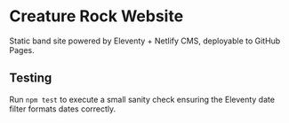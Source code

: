 # Creature Rock Website
Static band site powered by Eleventy + Netlify CMS, deployable to GitHub Pages.

## Testing

Run `npm test` to execute a small sanity check ensuring the Eleventy date filter
formats dates correctly.
